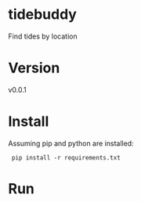 # tidebuddy

Find tides by location


Version
=========

v0.0.1


Install
=========

Assuming pip and python are installed:
    
     pip install -r requirements.txt
     
     
Run    
=========


 
 